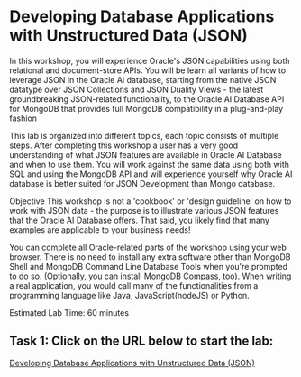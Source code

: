# Developing Database Applications with Unstructured Data (JSON)

In this workshop, you will experience Oracle's JSON capabilities using both relational and document-store APIs. You will be learn all variants of how to leverage JSON in the Oracle AI database, starting from the native JSON datatype over JSON Collections and JSON Duality Views - the latest groundbreaking JSON-related functionality, to the Oracle AI Database API for MongoDB that provides full MongoDB compatibility in a plug-and-play fashion

This lab is organized into different topics, each topic consists of multiple steps. After completing this workshop a user has a very good understanding of what JSON features are available in Oracle AI Database and when to use them. You will work against the same data using both with SQL and using the MongoDB API and will experience yourself why Oracle AI database is better suited for JSON Development than Mongo database.

Objective
This workshop is not a 'cookbook' or 'design guideline' on how to work with JSON data - the purpose is to illustrate various JSON features that the Oracle AI Database offers. That said, you likely find that many examples are applicable to your business needs!

You can complete all Oracle-related parts of the workshop using your web browser. There is no need to install any extra software other than MongoDB Shell and MongoDB Command Line Database Tools when you're prompted to do so. (Optionally, you can install MongoDB Compass, too). When writing a real application, you would call many of the functionalities from a programming language like Java, JavaScript(nodeJS) or Python.

Estimated Lab Time: 60 minutes

## Task 1: Click on the URL below to start the lab:
[Developing Database Applications with Unstructured Data (JSON)](https://livelabs.oracle.com/pls/apex/dbpm/r/livelabs/view-workshop?wid=3635)